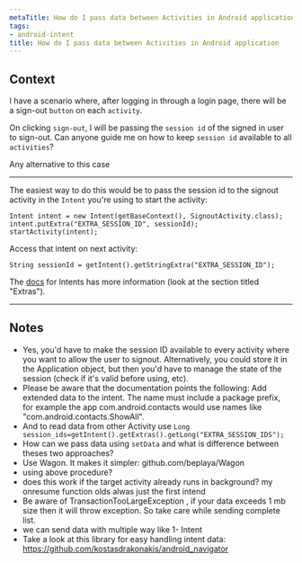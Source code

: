 ```yaml
---
metaTitle: How do I pass data between Activities in Android application
tags:
- android-intent
title: How do I pass data between Activities in Android application
---
```


## Context

I have a scenario where, after logging in through a login page, there will be a sign-out `button` on each `activity`.


On clicking `sign-out`, I will be passing the `session id` of the signed in user to sign-out. Can anyone guide me on how to keep `session id` available to all `activities`?


Any alternative to this case 



---

The easiest way to do this would be to pass the session id to the signout activity in the `Intent` you're using to start the activity:



```
Intent intent = new Intent(getBaseContext(), SignoutActivity.class);
intent.putExtra("EXTRA_SESSION_ID", sessionId);
startActivity(intent);

```

Access that intent on next activity:



```
String sessionId = getIntent().getStringExtra("EXTRA_SESSION_ID");

```

The [docs](http://developer.android.com/guide/topics/intents/intents-filters.html) for Intents has more information (look at the section titled "Extras").



---

## Notes

- Yes, you'd have to make the session ID available to every activity where you want to allow the user to signout. Alternatively, you could store it in the Application object, but then you'd have to manage the state of the session (check if it's valid before using, etc).
- Please be aware that the documentation points the following: Add extended data to the intent. The name must include a package prefix, for example the app com.android.contacts would use names like "com.android.contacts.ShowAll".
- And to read data from other Activity use `Long session_ids=getIntent().getExtras().getLong("EXTRA_SESSION_IDS");`
- How can we pass data using `setData` and what is difference between theses two approaches?
- Use Wagon. It makes it simpler: github.com/beplaya/Wagon
- using above procedure?
- does this work if the target activity already runs in background? my onresume function olds alwas just the first intend
- Be aware of TransactionTooLargeException , if your data exceeds 1 mb size then it will throw exception. So take care while sending complete list.
- we can send data with multiple way like 
1- Intent
- Take a look at this library for easy handling intent data: https://github.com/kostasdrakonakis/android_navigator
